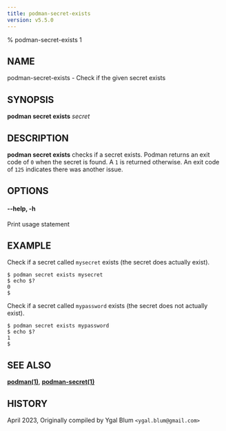 ```yaml
---
title: podman-secret-exists
version: v5.5.0
---
```


% podman-secret-exists 1

## NAME
podman\-secret\-exists - Check if the given secret exists

## SYNOPSIS
**podman secret exists** *secret*

## DESCRIPTION
**podman secret exists** checks if a secret exists. Podman returns an exit code
of `0` when the secret is found. A `1` is returned otherwise. An exit code of
`125` indicates there was another issue.


## OPTIONS

#### **--help**, **-h**

Print usage statement

## EXAMPLE

Check if a secret called `mysecret` exists (the secret does actually exist).
```
$ podman secret exists mysecret
$ echo $?
0
$
```

Check if a secret called `mypassword` exists (the secret does not actually exist).
```
$ podman secret exists mypassword
$ echo $?
1
$
```

## SEE ALSO
**[podman(1)](podman.1.md)**, **[podman-secret(1)](podman-secret.1.md)**

## HISTORY
April 2023, Originally compiled by Ygal Blum `<ygal.blum@gmail.com>`
